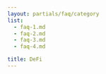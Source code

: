 ```yaml
---
layout: partials/faq/category
list:
  - faq-1.md
  - faq-2.md
  - faq-3.md
  - faq-4.md

title: DeFi
---
```

